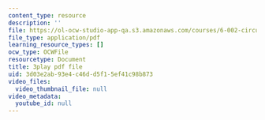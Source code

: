 ```yaml
---
content_type: resource
description: ''
file: https://ol-ocw-studio-app-qa.s3.amazonaws.com/courses/6-002-circuits-and-electronics-spring-2007/3d03e2ab93e4c46dd5f15ef41c98b873_dyxcCoUgETU.pdf
file_type: application/pdf
learning_resource_types: []
ocw_type: OCWFile
resourcetype: Document
title: 3play pdf file
uid: 3d03e2ab-93e4-c46d-d5f1-5ef41c98b873
video_files:
  video_thumbnail_file: null
video_metadata:
  youtube_id: null
---
```

